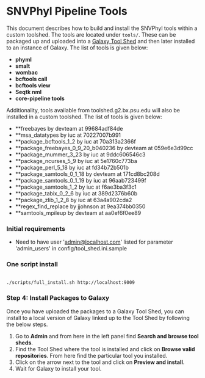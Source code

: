 SNVPhyl Pipeline Tools
======================

This document describes how to build and install the SNVPhyl tools within a custom toolshed.  The tools are located under `tools/`.  These can be packaged up and uploaded into a [Galaxy Tool Shed][] and then later installed to an instance of Galaxy.  The list of tools is given below:

* **phyml**
* **smalt**
* **wombac**
* **bcftools call**
* **bcftools view**
* **Seqtk nml**
* **core-pipeline tools**

Additionality, tools available from toolshed.g2.bx.psu.edu will also be installed in a custom toolshed. The list of tools is given below:

* **freebayes by devteam at 99684adf84de
* **msa_datatypes by iuc at 70227007b991
* **package_bcftools_1_2 by iuc at 70a313a2366f
* **package_freebayes_0_9_20_b040236 by devteam at 059e6e3d99cc
* **package_mummer_3_23 by iuc at 9ddc606546c3
* **package_ncurses_5_9 by iuc at 5e1760c773ba
* **package_perl_5_18 by iuc at fd34b72b501b
* **package_samtools_0_1_18 by devteam at 171cd8bc208d
* **package_samtools_0_1_19 by iuc at 96aab723499f
* **package_samtools_1_2 by iuc at f6ae3ba3f3c1
* **package_tabix_0_2_6 by iuc at 389d2376b60b
* **package_zlib_1_2_8 by iuc at 63a4a902cda2
* **regex_find_replace by jjohnson at 9ea374bb0350
* **samtools_mpileup by devteam at aa0ef6f0ee89


### Initial requirements

* Need to have user 'admin@localhost.com' listed for parameter 'admin_users' in config/tool_shed.ini.sample

### One script install 


```bash

./scripts/full_install.sh http://localhost:9009
```

### Step 4: Install Packages to Galaxy

Once you have uploaded the packages to a Galaxy Tool Shed, you can install to a local version of Galaxy linked up to the Tool Shed by following the below steps.

1. Go to **Admin** and from here in the left panel find **Search and browse tool sheds**.
2. Find the Tool Shed where the tool is installed and click on **Browse valid repositories**.  From here find the particular tool you installed.
3. Click on the arrow next to the tool and click on **Preview and install**.
4. Wait for Galaxy to install your tool.

[Core Phylogenomis Pipeline]: https://github.com/apetkau/core-phylogenomics
[Galaxy Tool Shed]: https://wiki.galaxyproject.org/ToolShed
[Production Server Setup]: https://wiki.galaxyproject.org/Admin/Config/Performance/ProductionServer
[Testing Installed Tools]: https://wiki.galaxyproject.org/TestingInstalledTools
[IRIDA Galaxy Setup]: https://irida.corefacility.ca/irida/irida-install-documentation/tree/master/galaxy
[Automated Tool Tests]: https://wiki.galaxyproject.org/AutomatedToolTests
[Hosting a Local Tool Shed]: https://wiki.galaxyproject.org/HostingALocalToolShed
[Install and Test Certification]: https://wiki.galaxyproject.org/InstallAndTestCertification
[Tool Testing Enhancements]: http://dev.list.galaxyproject.org/Tool-Testing-Enhancements-td4663799.html

